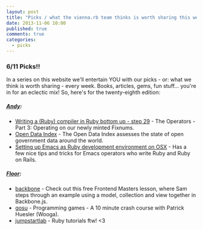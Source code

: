```yaml
---
layout: post
title: "Picks / what the vienna.rb team thinks is worth sharing this week"
date: 2013-11-06 10:00
published: true
comments: true
categories:
  - picks
---
```


### 6/11 Picks!!

In a series on this website we'll entertain YOU with our picks - or: what we think is worth sharing - every week.
Books, articles, gems, fun stuff... you're in for an eclectic mix! So, here's for the twenty-eighth edition:

##### [Andy][1]:
  - [Writing a (Ruby) compiler in Ruby bottom up - step 29][2] - The Operators - Part 3: Operating on our newly minted Fixnums.
  - [Open Data Index][3] - The Open Data Index assesses the state of open government data around the world.
  - [Setting up Emacs as Ruby development environment on OSX][4] - Has a few nice tips and tricks for Emacs operators who write Ruby and Ruby on Rails.

##### [Floor][5]:
  - [backbone][6] - Check out this free Frontend Masters lesson, where Sam steps through an example using a model, collection and view together in Backbone.js.
  - [gosu][7] - Programming games - A 10 minute crash course with Patrick Huesler (Wooga).
  - [jumpstartlab][8] - Ruby tutorials ftw! <3

[1]: http://www.twitter.com/pxlpnk
[2]: http://www.hokstad.com/compiler/29-the-operators-3
[3]: https://index.okfn.org/
[4]: http://crypt.codemancers.com/posts/2013-09-26-setting-up-emacs-as-development-environment-on-osx/
[5]: http://www.twitter.com/floordrees
[6]: http://frontendmasters.com/courses/backbone-js-in-depth-testing-mocha-sinon/backbone-model-collection-and-view-code-walkthrough/
[7]: http://www.slideshare.net/wooga/programmin-games-minutecrashcourse
[8]: http://www.tutorials.jumpstartlab.com

